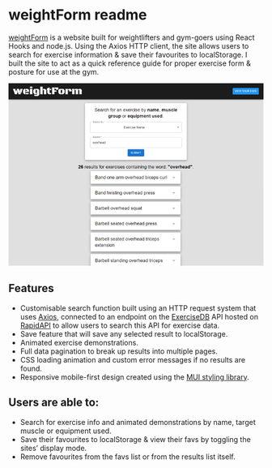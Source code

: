# weightForm readme
[weightForm](https://weightform.netlify.app/) is a website built for weightlifters and gym-goers using React Hooks and node.js. Using the Axios HTTP client, the site allows users to search for exercise information & save their favourites to localStorage. I built the site to act as a quick reference guide for proper exercise form & posture for use at the gym.

![Site image]( https://raw.githubusercontent.com/Nootuff/Nootuff.github.io/master/imgs/weightForm-imgs/weightForm-img-1.png)

## Features
- Customisable search function built using an HTTP request system that uses [Axios](https://axios-http.com/docs/intro), connected to an endpoint on the [ExerciseDB](ExerciseDBhttps://rapidapi.com/justin-WFnsXH_t6/api/exercisedb) API hosted on [RapidAPI](https://rapidapi.com/) to allow users to search this API for exercise data.
- Save feature that will save any selected result to localStorage. 
- Animated exercise demonstrations.
- Full data pagination to break up results into multiple pages.
-  CSS loading animation and custom error messages if no results are found.
- Responsive mobile-first design created using the [MUI styling library](https://mui.com/).

## Users are able to:
- Search for exercise info and animated demonstrations by name, target muscle or equipment used.
- Save their favourites to localStorage & view their favs by toggling the sites’ display mode.
- Remove favourites from the favs list or from the results list itself.
